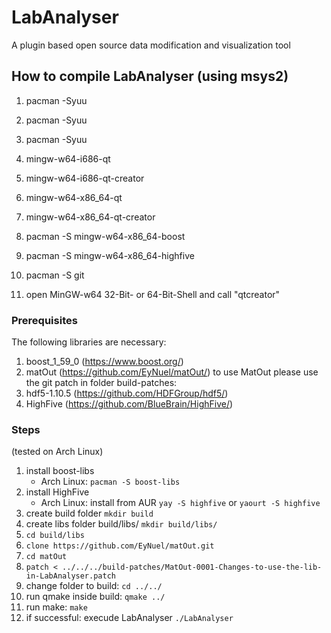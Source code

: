 # LabAnalyser
A plugin based open source data modification and visualization tool

## How to compile LabAnalyser (using msys2)

1. pacman -Syuu
2. pacman -Syuu
3. pacman -Syuu
4. mingw-w64-i686-qt
5. mingw-w64-i686-qt-creator
6. mingw-w64-x86_64-qt
7. mingw-w64-x86_64-qt-creator
8. pacman -S mingw-w64-x86_64-boost
9. pacman -S mingw-w64-x86_64-highfive
10. pacman -S git

11. open MinGW-w64 32-Bit- or 64-Bit-Shell and call "qtcreator" 


### Prerequisites

The following libraries are necessary: 
1. boost_1_59_0 (https://www.boost.org/)
2. matOut (https://github.com/EyNuel/matOut/)
	to use MatOut please use the git patch in folder build-patches:
3. hdf5-1.10.5 (https://github.com/HDFGroup/hdf5/)
4. HighFive (https://github.com/BlueBrain/HighFive/)


### Steps  
(tested on Arch Linux)

1. install boost-libs 
   - Arch Linux: `pacman -S boost-libs`
2. install HighFive
   - Arch Linux: install from AUR `yay -S highfive` or `yaourt -S highfive`
3. create build folder `mkdir build`
4. create libs folder build/libs/ `mkdir build/libs/`
5. `cd build/libs`
6. `clone https://github.com/EyNuel/matOut.git` 
7. `cd matOut`
8. `patch < ../../../build-patches/MatOut-0001-Changes-to-use-the-lib-in-LabAnalyser.patch`
9.  change folder to build: `cd ../../`
10. run qmake inside build: `qmake ../`
11. run make: `make`
12. if successful: execude LabAnalyser `./LabAnalyser`


